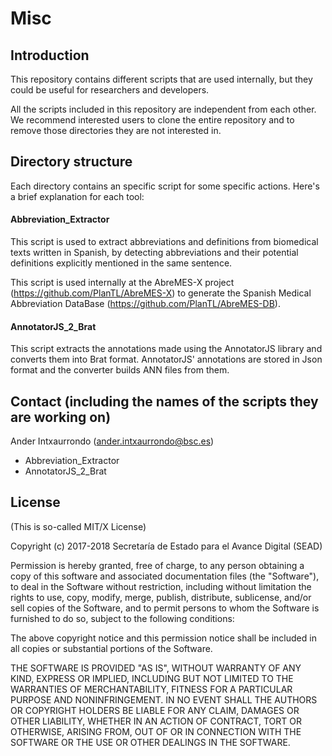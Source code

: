 # Misc

## Introduction

This repository contains different scripts that are used internally, but they could be useful for researchers and developers.

All the scripts included in this repository are independent from each other. We recommend interested users to clone the entire repository and to remove those directories they are not interested in.

## Directory structure

Each directory contains an specific script for some specific actions. Here's a brief explanation for each tool:

#### Abbreviation_Extractor

This script is used to extract abbreviations and definitions from biomedical texts written in Spanish, by detecting 
abbreviations and their potential definitions explicitly mentioned in the same sentence.

This script is used internally at the AbreMES-X project (https://github.com/PlanTL/AbreMES-X) to generate the Spanish Medical Abbreviation DataBase (https://github.com/PlanTL/AbreMES-DB).


#### AnnotatorJS_2_Brat

This script extracts the annotations made using the AnnotatorJS library and converts them into Brat format. AnnotatorJS' 
annotations are stored in Json format and the converter builds ANN files from them.

## Contact (including the names of the scripts they are working on)

Ander Intxaurrondo (ander.intxaurrondo@bsc.es)
- Abbreviation_Extractor
- AnnotatorJS_2_Brat

## License

(This is so-called MIT/X License)

Copyright (c) 2017-2018 Secretaría de Estado para el Avance Digital (SEAD)

Permission is hereby granted, free of charge, to any person obtaining a copy of this software and associated documentation files (the "Software"), to deal in the Software without restriction, including without limitation the rights to use, copy, modify, merge, publish, distribute, sublicense, and/or sell copies of the Software, and to permit persons to whom the Software is furnished to do so, subject to the following conditions:

The above copyright notice and this permission notice shall be included in all copies or substantial portions of the Software.

THE SOFTWARE IS PROVIDED "AS IS", WITHOUT WARRANTY OF ANY KIND, EXPRESS OR IMPLIED, INCLUDING BUT NOT LIMITED TO THE WARRANTIES OF MERCHANTABILITY, FITNESS FOR A PARTICULAR PURPOSE AND NONINFRINGEMENT. IN NO EVENT SHALL THE AUTHORS OR COPYRIGHT HOLDERS BE LIABLE FOR ANY CLAIM, DAMAGES OR OTHER LIABILITY, WHETHER IN AN ACTION OF CONTRACT, TORT OR OTHERWISE, ARISING FROM, OUT OF OR IN CONNECTION WITH THE SOFTWARE OR THE USE OR OTHER DEALINGS IN THE SOFTWARE.
